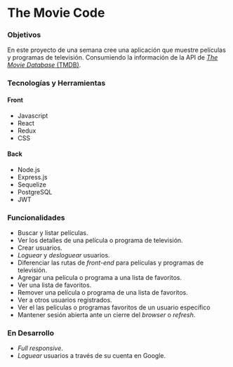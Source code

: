 # The Movie Code

### Objetivos

En este proyecto de una semana cree una aplicación que muestre películas y programas de televisión. Consumiendo la información de la API de [_The Movie Database_ (TMDB)](https://www.themoviedb.org/).

### Tecnologías y Herramientas

#### Front
- Javascript 
- React
- Redux
- CSS

#### Back
- Node.js
- Express.js
- Sequelize
- PostgreSQL
- JWT

### Funcionalidades

- Buscar y listar películas.
- Ver los detalles de una película o programa de televisión.
- Crear usuarios.
- _Loguear_ y _desloguear_ usuarios.
- Diferenciar las rutas de _front-end_ para películas y programas de televisión.
- Agregar una película o programa a una lista de favoritos.
- Ver una lista de favoritos.
- Remover una película o programa de una lista de favoritos.
 - Ver a otros usuarios registrados.
- Ver el las películas o programas favoritos de un usuario específico
- Mantener sesión abierta ante un cierre del _browser_ o _refresh_.

### En Desarrollo

- _Full responsive_.
- _Loguear_ usuarios a través de su cuenta en Google.